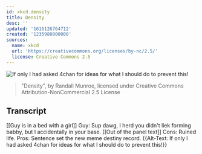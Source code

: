 ```yaml
---
id: xkcd.density
title: Density
desc: ''
updated: '1616126764712'
created: '1235980800000'
sources:
  name: xkcd
  url: 'https://creativecommons.org/licenses/by-nc/2.5/'
  license: Creative Commons 2.5
---
```

![If only I had asked 4chan for ideas for what I should do to prevent this!](https://imgs.xkcd.com/comics/density.png)
> "Density", by Randall Munroe, licensed under Creative Commons Attribution-NonCommercial 2.5 License

## Transcript
[[Guy is in a bed with a girl]]
Guy: Sup dawg, I herd you didn't liek forming babby, but I accidentally in your base.
[[Out of the panel text]]
Cons: Ruined life.
Pros: Sentence set the new meme destiny record.
{{Alt-Text: If only I had asked 4chan for ideas for what I should do to prevent this!}}

